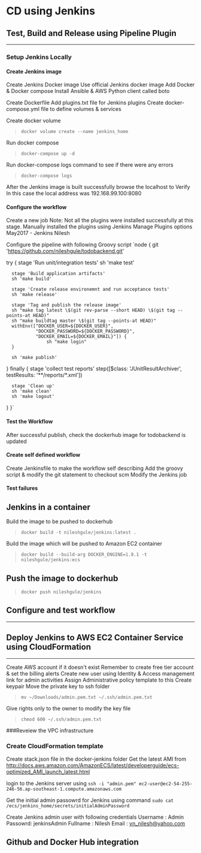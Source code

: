 # CD using Jenkins
## Test, Build and Release using Pipeline Plugin
---
### Setup Jenkins Locally
#### Create Jenkins image
Create Jenkins Docker image
Use official Jenkins docker image
Add Docker & Docker compose
Install Ansible & AWS Python client called boto

Create Dockerfile
Add plugins.txt file for Jenkins plugins
Create docker-compose.yml file to define volumes & services

Create docker volume
> `docker volume create --name jenkins_home`

Run docker compose
> `docker-compose up -d`

Run docker-compose logs command to see if there were any errors
> `docker-compose logs`

After the Jenkins image is built successfully browse the localhost to Verify
In this case the local address was 192.168.99.100:8080

#### Configure the workflow
Create a new job
Note: Not all the plugins were installed successfully at this stage. Manually installed the plugins using Jenkins Manage Plugins options
May2017 - Jenkins Nilesh

Configure the pipeline with following Groovy script
`node {
    git 'https://github.com/nileshgule/todobackend.git'

  try {
      stage 'Run unit/integration tests'
      sh 'make test'

      stage 'Build application artifacts'
      sh 'make build'

      stage 'Create release environemnt and run acceptance tests'
      sh 'make release'

      stage 'Tag and publish the release image'
      sh "make tag latest \$(git rev-parse --short HEAD) \$(git tag --points-at HEAD)"
      sh "make buildtag master \$(git tag --points-at HEAD)"
      withEnv(["DOCKER_USER=${DOCKER_USER}",
               "DOCKER_PASSWORD=${DOCKER_PASSWORD}",
               "DOCKER_EMAIL=${DOCKER_EMAIL}"]) {
                   sh "make login"
      }

      sh 'make publish'



  }
  finally {
      stage 'collect test reports'
      step([$class: 'JUnitResultArchiver', testResults: '**/reports/*.xml'])

      stage 'Clean up'
      sh 'make clean'
      sh 'make logout'
  }
}`

#### Test the Workflow
After successful publish, check the dockerhub image for todobackend is updated
#### Create self defined workflow
Create Jenkinsfile to make the workflow self describing
Add the groovy script & modify the git statement to checkout scm
Modify the Jenkins job
#### Test failures

## Jenkins in a container
Build the image to be pushed to dockerhub
> `docker build -t nileshgule/jenkins:latest .`

Build the image which will be pushed to Amazon EC2 container
> `docker build --build-arg DOCKER_ENGINE=1.9.1 -t nileshgule/jenkins:ecs`

Push the image to dockerhub
---
> `docker push nileshgule/jenkins`

## Configure and test workflow
---

## Deploy Jenkins to AWS EC2 Container Service using CloudFormation
---
Create AWS account if it doesn't exist
Remember to create free tier account & set the billing alerts
Create new user using Identity & Access management link for admin activities
Assign Administrative policy template to this
Create keypair
Move the private key to ssh folder
> `mv ~/Downloads/admin.pem.txt ~/.ssh/admin.pem.txt`

Give rights only to the owner to modify the key file
> `chmod 600 ~/.ssh/admin.pem.txt`

###Reveiew the VPC infrastructure

### Create CloudFormation template
Create stack.json file in the docker-jenkins folder
Get the latest AMI from http://docs.aws.amazon.com/AmazonECS/latest/developerguide/ecs-optimized_AMI_launch_latest.html

login to the Jenkins server using `ssh -i "admin.pem" ec2-user@ec2-54-255-246-56.ap-southeast-1.compute.amazonaws.com`

Get the initial admin passowrd for Jenkins using command
`sudo cat /ecs/jenkins_home/secrets/initialAdminPassword`

Create Jenkins admin user with following credentials
Username : Admin
Passowrd: jenkinsAdmin
Fullname : Nilesh
Email : vn_nilesh@yahoo.com

## Github and Docker Hub integration
